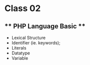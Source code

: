 # Class 02

## ** PHP Language Basic **

* Lexical Structure
* Identifier (ie. keywords);
* Literals
* Datatype
* Variable 
